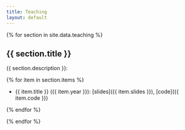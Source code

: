 ```yaml
---
title: Teaching
layout: default
---
```


{% for section in site.data.teaching %}

## {{ section.title }}

{{ section.description }}:

{% for item in section.items %}

- {{ item.title }} ({{ item.year }}): [slides]({{ item.slides }}), [code]({{ item.code }})

{% endfor %}

{% endfor %}
